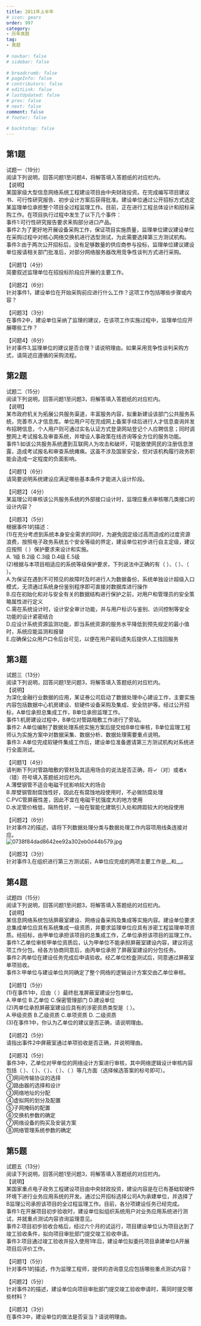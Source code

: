 ```yaml
---  
title: 2011年上半年  
# icon: gears  
order: 997  
category:  
- 历年真题  
tag:  
- 真题  
  
# navbar: false  
# sidebar: false  
  
# breadcrumb: false  
# pageInfo: false  
# contributors: false  
# editLink: false  
# lastUpdated: false  
# prev: false  
# next: false  
comment: false  
# footer: false  
  
# backtotop: false  
---  
```

## 第1题 ##

试题一（19分）  
阅读下列说明，回答问题1至问题4，将解答填入答题纸的对应栏内。  
【说明】  
某国家级大型信息网络系统工程建设项目由中央财政投资。在完成编写项目建议书、可行性研究报告、初步设计方案后获得批准。建设单位通过公开招标方式选定某监理单位承担整个项目全过程监理工作。目前，正在进行工程总体设计和招标采购工作。在项目执行过程中发生了以下几个事件：  
事件1:可行性研究报告要求釆购部分进口产品。  
事件2:为了更好地开展设备采购工作，保证项目实施质量，监理单位建议建设单位在采购过程中对核心网络交换机进行选型测试，为此需要选择第三方测试机构。  
事件3:由于两次公开招标后，没有足够数量的供应商参与投标，监理单位建议建设单位报请相关部门批准后，对部分网络服务器改用竞争性谈判方式进行采购。  
  
【问题1】（4分）  
简要叙述监理单位在招投标阶段应开展的主要工作。  
  
【问题2】（6分）  
针对事件1，建设单位在开始采购前应进行什么工作？这项工作包括哪些步骤或内容？  
  
【问题3】（3分）  
在事件2中，建设单位采纳了监理的建议，在该项工作实施过程中，监理单位应开展哪些工作？  
  
【问题4】（6分）  
针对事件3,监理单位的建议是否合理？请说明理由。如果采用竞争性谈判采购方式，请简述应遵循的采购流程。  


## 第2题 ##

试题二（15分）  
阅读下列说明，回答问题1至问题3，将解答填入答题纸的对应栏内。  
【说明】  
某市政府机关为拓展公共服务渠道，丰富服务内容，拟重新建设该部门公共服务系统，完善市人才信息库。单位用户可在完成网上备案手续后进行人才信息查询并发布招聘信息，个人用户则可通过实名认证方式登录网站登记个人应聘信息；同时调整网上考试报名及审查系统，并增设人事政策在线咨询等全方位的服务功能。  
事件1:如该公共服务系统遭到互联网人为攻击和破坏，可能致使网民的注册信息泄露，造成考试报名和审查系统瘫痪。这虽不涉及国家安全，但对该机构履行政务职能会造成一定程度的负面影响。  
  
【问题1】（6分）  
请简要说明系统建设应满足哪些基本条件才能进入设计阶段。  
  
【问题2】（4分）  
某监理公司审核该公共服务系统的外部接口设计时，监理应重点审核哪几类接口的设计内容？  
  
【问题3】（5分）  
根据事件1的描述：  
(1)在充分考虑到系统本身安全需求的同时，为避免因定级过高而造成的过度资源浪费，按照电子政务系统五个安全等级的界定，建设单位初步进行自主定级，建议应按照（ ）保护要求来设计和实施。  
A. 1级 B.2级 C.3级 D.4级 E.5级  
(2)根据与本项目相适应的系统等级保护要求，下列说法中正确的有（ ）、（ ）、（ ）。  
A.为保证在遇到不可预见的故障时及时进行人为数据备份，系统单独设计超级入口模式，无须通过系统身份鉴别程序即可直接对数据库进行操作  
B.应在初始化和对与安全有关的数据结构进行保护之前，对用户和管理员的安全策略属性进行定义  
C.需在系统设计时，设计安全审计功能，并与用户标识与鉴别、访问控制等安全功能的设计紧密结合  
D.应设计系统资源监测功能，即当系统资源的服务水平降低到预先规定的最小值时，系统应能监测和报替  
E.应确保公众用户口令后台可见，以便在用户密码遗失后提供人工找回服务  


## 第3题 ##

试题三（13分）  
阅读下列说明，回答问题1至问题3，将解答填入答题纸的对应栏内。  
【说明】  
为深化金融行业数据的应用，某证券公司启动了数据处理中心建设工作，主要实施内容包括数据中心机房建设、软硬件设备采购及集成、安全防护等。经过公开招标，A单位承担总集成工作，B单位承担监理工作。  
事件1:机房建设过程中，B单位对管路暗敷工作进行了旁站。  
事件2: A单位编制了数据处理系统实施方案后提交给B单位审核，B单位监理工程师认为实施方案中对数据采集、数据分析、数据处理需要重点说明。  
事件3: A单位完成软硬件集成工作后，建设单位准备邀请第三方测试机构对系统进行全面测试。  
  
【问题1】（4分）  
请判断下列对管路暗敷的管材及其适用场合的说法是否正确，将✓（对）或者x（错）符号填入答题纸对应栏内。  
A.薄壁钢管不适合电磁干扰影响较大的场合  
B.厚壁钢管耐腐蚀性好，因此在有腐蚀地段使用时，不必做防腐处理  
C.PVC管屏蔽性差，因此不宜在电磁干扰强度大的地方使用  
D.水泥管价格低，隔热性好，一般在智能化建筑引入处和跨距较大的地段使用  
  
【问题2】（6分）  
针对事件2的描述，请将下列数据处理分类与数据处理工作内容项用线条连接对应。  
![0738f84dad8642ee92a302eb0d44b579.jpg][]  
  
【问题3】（3分）  
针对事件3,在组织进行第三方测试前，A单位应完成的两项主要工作是\_\_和\_\_。  


## 第4题 ##

试题四（15分）  
阅读下列说明，回答问题1至问题3，将解答填入答题纸的对应栏内。  
【说明】  
某信息网络系统包括屏蔽室建设、网络设备采购及集成等实施内容。建设单位要求总集成单位应具有系统集成一级资质，并要求监理单位应具有涉密工程监理单项资质。经招标，由甲单位承担该项目的总集成工作，乙单位承担该项目的监理工作。  
事件1:乙单位审核甲单位资质后，认为甲单位不能承担屏蔽室建设内容，建议将这项工作分包。经各方协商同意后，由丙单位承担了屏蔽室建设的分包任务。  
事件2:丙单位在建设任务完成后申请验收。经乙单位检査测试后，同意通过屏蔽室单项验收。  
事件3:甲单位与建设单位共同确定了整个网络的逻辑设计方案交由乙单位审核。  
  
【问题1】（5分）  
(1)在事件1中，应由（ ）最终批准屏蔽室建设分包单位。  
A.甲单位 B.乙单位 C.保密管理部门 D.建设单位  
(2)丙单位承担屏蔽室建设应具有的涉密资质类型是（ ）。  
A.甲级资质 B.乙级资质 C.单项资质 D. 二级资质  
(3)在事件1中，你认为乙单位的建议是否正确，请说明理由。  
  
【问题2】（5分）  
请指出事件2中屏蔽室通过单项验收是否正确，并说明理由。  
  
【问题3】（5分）  
事件3中，乙单位对甲单位的网络设计方案进行审核，其中网络逻辑设计审核内容包括（ ）、（ ）、（ ）、（ ）、（ ）等几方面（选择候选答案的标号即可）。  
①网间传输协议的选择  
②路由器的选择和设计  
③网络地址的分配  
④虚拟网的划分及配置  
⑤子网掩码的配置  
⑥交换机参数的确定  
⑦网络设备的购买及安装方案  
⑧网络管理系统参数的确定  


## 第5题 ##

试题五（13分）  
阅读下列说明，回答问题1至问题3，将解答填入答题纸的对应栏内。  
【说明】  
某国家重点电子政务工程建设项目由中央财政投资，建设内容是在已有基础软硬件环境下进行业务应用系统的开发。通过公开招标选择公司A为承建单位，并选择了 B监理公司承担该项目的全过程监理工作。目前，各分项建设任务已经完成。  
事件1:在开展项目初步验收时，建设单位拟组织系统用户对业务应用系统进行测试，并就重点测试内容咨询监理意见。  
事件2:项目初步验收合格后，经过六个月的试运行，项目建设单位认为项目达到了竣工验收条件，拟向项目审批部门提交竣工验收申请。  
事件3:项目通过竣工验收并投入使用1年后，建设单位拟委托项目承建单位A开展项目后评价工作。  
  
【问题1】（5分）  
针对事件1的描述，作为监理工程师，提供的咨询意见应包括哪些重点测试内容？  
  
【问题2】（5分）  
针对事件2的描述，建设单位向项目审批部门提交竣工验收申请时，需同时提交哪些材料？  
  
【问题3】（3分）  
在事件3中，建设单位的做法是否妥当？请说明理由。  



[0738f84dad8642ee92a302eb0d44b579.jpg]: https://www.xkxxkx.cn/file/exam/software/信息系统监理师/案例/第3题/0738f84dad8642ee92a302eb0d44b579.jpg
